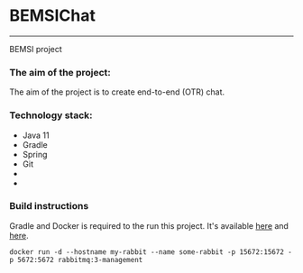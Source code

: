 # BEMSIChat
***
BEMSI project

### The aim of the project:
The aim of the project is to create end-to-end (OTR) chat.

### Technology stack:
- Java 11
- Gradle
- Spring
- Git
- 
- 

### Build instructions

Gradle and Docker is required to the run this project. It's available [here](https://www.docker.com/get-started) and [here](https://gradle.org/install/).

```
docker run -d --hostname my-rabbit --name some-rabbit -p 15672:15672 -p 5672:5672 rabbitmq:3-management
```
